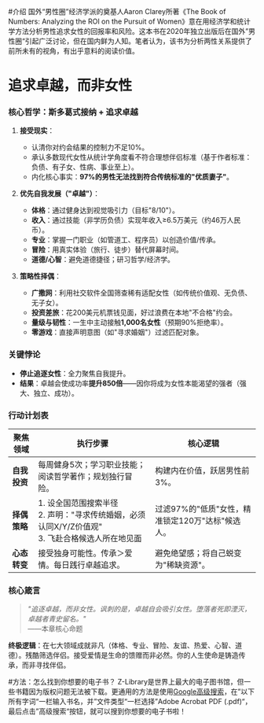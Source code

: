 #介绍
国外“男性圈”经济学派的奠基人Aaron Clarey所著《The Book of Numbers: Analyzing the ROI on the Pursuit of Women》意在用经济学和统计学方法分析男性追求女性的回报率和风险。这本书在2020年独立出版后在国外”男性圈“引起广泛讨论，但在国内鲜为人知。笔者认为，该书为分析两性关系提供了前所未有的视角，有出乎意料的阅读价值。

# 追求卓越，而非女性
### 核心哲学：斯多葛式接纳 + 追求卓越  
1. **接受现实**：  
   - 认清你对约会结果的控制力不足10%。  
   - 承认多数现代女性从统计学角度看不符合理想伴侣标准（基于作者标准：负债、有子女、性病、事业至上）。  
   - 内化核心事实：**97%的男性无法找到符合传统标准的"优质妻子"**。  

2. **优先自我发展（"卓越"）**：
   - **体格**：通过健身达到视觉吸引力（目标"8/10"）。  
   - **收入**：通过技能（非学历负债）实现年收入≥6.5万美元（约46万人民币）。  
   - **专业**：掌握一门职业（如管道工、程序员）以创造价值/传承。  
   - **冒险**：用真实体验（旅行、徒步）替代屏幕时间。  
   - **道德/心智**：避免道德捷径；研习哲学/经济学。  

3. **策略性择偶**：  
   - **广撒网**：利用社交软件全国筛查稀有适配女性（如传统价值观、无负债、无子女）。  
   - **投资差旅**：花200美元机票钱见面，好过浪费在本地"不合格"约会。  
   - **量级与韧性**：一生中主动接触**1,000名女性**（预期90%拒绝率）。  
   - **零游戏**：直接声明意图（如"寻求婚姻"）过滤匹配对象。  

### 关键悖论  
- **停止追逐女性**：全力聚焦自我提升。  
- **结果**：卓越会使成功率**提升850倍**——因你将成为女性本能渴望的强者（强大、独立、成功）。  

### 行动计划表  
| 聚焦领域       | 执行步骤                                                                 | 核心逻辑                                                                 |
|----------------|--------------------------------------------------------------------------|--------------------------------------------------------------------------|
| **自我投资**   | 每周健身5次；学习职业技能；阅读哲学著作；规划独行冒险。                  | 构建内在价值，跃居男性前3%。                                             |
| **择偶策略**   | 1. 设全国范围搜索半径<br>2. 声明："寻求传统婚姻，必须认同X/Y/Z价值观"<br>3. 飞赴合格候选人所在地见面 | 过滤97%的"低质"女性，精准锁定120万"达标"候选人。                         |
| **心态转变**   | 接受独身可能性。传承＞爱情。每日践行卓越追求。                           | 避免绝望感；将自己蜕变为"稀缺资源"。                                    |

### 核心箴言  
> *"追逐卓越，而非女性。讽刺的是，卓越自会吸引女性。堕落者死即湮灭，卓越者青史留名。"*  
> ——本章核心命题  

**终极逻辑**：在七大领域成就非凡（体格、专业、冒险、友谊、热爱、心智、道德）。残酷筛选伴侣。接受爱情是生命的馈赠而非必然。你的人生使命是铸造传承，而非寻找伴侣。

#方法：怎么找到你想要的电子书？
Z-Library是世界上最大的电子图书馆，但一些书籍因为版权问题无法被下载。更通用的方法是使用[Google高级搜索](www.google.com.hk/advanced_search)，在”以下所有字词“一栏输入书名，并”文件类型“一栏选择”Adobe Acrobat PDF (.pdf)“，最后点击”高级搜索“按钮，就可以搜到你想要的电子书啦！